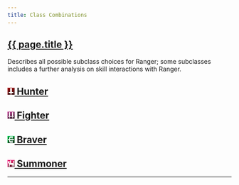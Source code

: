 ```yaml
---
title: Class Combinations
---
```


<section>
	<h1><a href="#">{{ page.title }}</a></h1>
	<p>Describes all possible subclass choices for Ranger; some subclasses includes a further analysis on skill interactions with Ranger.</p>
	<div class="subclass-row">
		<div class="subclass-topics">
				<h2><a href="#"><img src="assets/img/icons/class_icons/hunter.png"> Hunter</a></h2>
		</div>
		<div class="subclass-topics">
				<h2><a href="#"><img src="assets/img/icons/class_icons/fighter.png"> Fighter</a></h2>
		</div>
		<div class="subclass-topics">
				<h2><a href="#"><img src="assets/img/icons/class_icons/braver.png"> Braver</a></h2>
		</div>
		<div class="subclass-topics">
				<h2><a href="#"><img src="assets/img/icons/class_icons/summoner.png"> Summoner</a></h2>
		</div>
	</div>
	<hr>
</section>